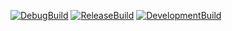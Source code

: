 [![DebugBuild](https://github.com/poifuru/CG2_Base/actions/workflows/DebugBuild.yml/badge.svg)](https://github.com/poifuru/CG2_Base/actions/workflows/DebugBuild.yml)
[![ReleaseBuild](https://github.com/poifuru/CG2_Base/actions/workflows/ReleaseBuild.yml/badge.svg)](https://github.com/poifuru/CG2_Base/actions/workflows/ReleaseBuild.yml)
[![DevelopmentBuild](https://github.com/poifuru/CG2_Base/actions/workflows/DevelopmentBuild.yml/badge.svg)](https://github.com/poifuru/CG2_Base/actions/workflows/DevelopmentBuild.yml)
